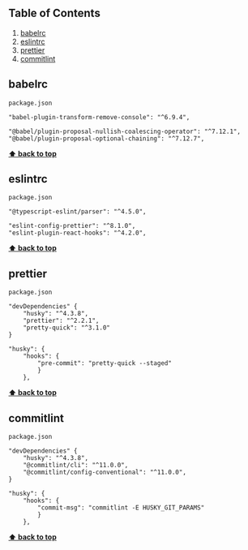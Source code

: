 ## Table of Contents

1. [babelrc](#babelrc)
2. [eslintrc](#eslintrc)
3. [prettier](#prettier)
3. [commitlint](#commitlint)

## babelrc
```
package.json

"babel-plugin-transform-remove-console": "^6.9.4",

"@babel/plugin-proposal-nullish-coalescing-operator": "^7.12.1",
"@babel/plugin-proposal-optional-chaining": "^7.12.7",

```

**[⬆ back to top](#table-of-contents)**

## eslintrc
```
package.json

"@typescript-eslint/parser": "^4.5.0",

"eslint-config-prettier": "^8.1.0",
"eslint-plugin-react-hooks": "^4.2.0",
```
**[⬆ back to top](#table-of-contents)**

## prettier
```
package.json

"devDependencies" {
    "husky": "^4.3.8",
    "prettier": "^2.2.1",
    "pretty-quick": "^3.1.0"
}

"husky": {
	"hooks": {
		"pre-commit": "pretty-quick --staged"
	    }
	},
```
**[⬆ back to top](#table-of-contents)**

## commitlint
```
package.json

"devDependencies" {
    "husky": "^4.3.8",
    "@commitlint/cli": "^11.0.0",
	"@commitlint/config-conventional": "^11.0.0",
}

"husky": {
	"hooks": {
		"commit-msg": "commitlint -E HUSKY_GIT_PARAMS"
	    }
	},
```
**[⬆ back to top](#table-of-contents)**
